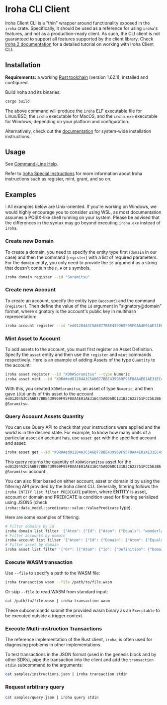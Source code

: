 # Iroha CLI Client

Iroha Client CLI is a "thin" wrapper around functionality exposed in the `iroha` crate. Specifically, it should be used as a reference for using `iroha`'s features, and not as a production-ready client. As such, the CLI client is not guaranteed to support all features supported by the client library. Check [Iroha 2 documentation](https://docs.iroha.tech/get-started/operate-iroha-2-via-cli.html) for a detailed tutorial on working with Iroha Client CLI.

## Installation

**Requirements:** a working [Rust toolchain](https://www.rust-lang.org/learn/get-started) (version 1.62.1), installed and configured.

Build Iroha and its binaries:

```bash
cargo build
```

The above command will produce the `iroha` ELF executable file for Linux/BSD, the `iroha` executable for MacOS, and the `iroha.exe` executable for Windows, depending on your platform and configuration.

Alternatively, check out the [documentation](https://docs.iroha.tech/get-started/install-iroha-2.html) for system-wide installation instructions.

## Usage

See [Command-Line Help](CommandLineHelp.md).

Refer to [Iroha Special Instructions](https://docs.iroha.tech/blockchain/instructions.html) for more information about Iroha instructions such as register, mint, grant, and so on.

## Examples

:grey_exclamation: All examples below are Unix-oriented. If you're working on Windows, we would highly encourage you to consider using WSL, as most documentation assumes a POSIX-like shell running on your system. Please be advised that the differences in the syntax may go beyond executing `iroha.exe` instead of `iroha`.

### Create new Domain

To create a domain, you need to specify the entity type first (`domain` in our case) and then the command (`register`) with a list of required parameters. For the `domain` entity, you only need to provide the `id` argument as a string that doesn't contain the `@`, `#` or `$` symbols.

```bash
iroha domain register --id "Soramitsu"
```

### Create new Account

To create an account, specify the entity type (`account`) and the command (`register`). Then define the value of the `id` argument in "signatory@domain" format, where signatory is the account's public key in multihash representation:

```bash
iroha account register --id "ed01204A3C5A6B77BBE439969F95F0AA4E01AE31EC45A0D68C131B2C622751FCC5E3B6@Soramitsu"
```

### Mint Asset to Account

To add assets to the account, you must first register an Asset Definition. Specify the `asset` entity and then use the `register` and `mint` commands respectively. Here is an example of adding Assets of the type `Quantity` to the account:

```bash
iroha asset register --id "XOR#Soramitsu" --type Numeric
iroha asset mint --id "XOR##ed01204A3C5A6B77BBE439969F95F0AA4E01AE31EC45A0D68C131B2C622751FCC5E3B6@Soramitsu" --quantity 1010
```

With this, you created `XOR#Soramitsu`, an asset of type `Numeric`, and then gave `1010` units of this asset to the account `ed01204A3C5A6B77BBE439969F95F0AA4E01AE31EC45A0D68C131B2C622751FCC5E3B6@Soramitsu`.

### Query Account Assets Quantity

You can use Query API to check that your instructions were applied and the _world_ is in the desired state. For example, to know how many units of a particular asset an account has, use `asset get` with the specified account and asset:

```bash
iroha asset get --id "XOR##ed01204A3C5A6B77BBE439969F95F0AA4E01AE31EC45A0D68C131B2C622751FCC5E3B6@Soramitsu"
```

This query returns the quantity of `XOR#Soramitsu` asset for the `ed01204A3C5A6B77BBE439969F95F0AA4E01AE31EC45A0D68C131B2C622751FCC5E3B6@Soramitsu` account.

You can also filter based on either account, asset or domain id by using the filtering API provided by the Iroha client CLI. Generally, filtering follows the `iroha ENTITY list filter PREDICATE` pattern, where ENTITY is asset, account or domain and PREDICATE is condition used for filtering serialized using JSON5 (check `iroha::data_model::predicate::value::ValuePredicate` type).

Here are some examples of filtering:

```bash
# Filter domains by id
iroha domain list filter '{"Atom": {"Id": {"Atom": {"Equals": "wonderland"}}}}'
# Filter accounts by domain
iroha account list filter '{"Atom": {"Id": {"Domain": {"Atom": {"Equals": "wonderland"}}}}}' 
# Filter asset by domain
iroha asset list filter '{"Or": [{"Atom": {"Id": {"Definition": {"Domain": {"Atom": {"Equals": "wonderland"}}}}}}, {"Atom": {"Id": {"Account": {"Domain": {"Atom": {"Equals": "wonderland"}}}}}}]}'
```

### Execute WASM transaction

Use `--file` to specify a path to the WASM file:

```bash
iroha transaction wasm --file /path/to/file.wasm
```

Or skip `--file` to read WASM from standard input:

```bash
cat /path/to/file.wasm | iroha transaction wasm
```

These subcommands submit the provided wasm binary as an `Executable` to be executed outside a trigger context.

### Execute Multi-instruction Transactions

The reference implementation of the Rust client, `iroha`, is often used for diagnosing problems in other implementations.

To test transactions in the JSON format (used in the genesis block and by other SDKs), pipe the transaction into the client and add the `transaction stdin` subcommand to the arguments:

```bash
cat samples/instructions.json | iroha transaction stdin
```

### Request arbitrary query

```bash
cat samples/query.json | iroha query stdin
```
